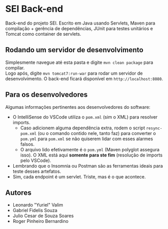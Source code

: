 # SEI Back-end

Back-end do projeto SEI. Escrito em Java usando Servlets, Maven para compilação + gerência de dependências, JUnit para testes unitários e Tomcat como container de servlets.

## Rodando um servidor de desenvolvimento

Simplesmente navegue até esta pasta e digite `mvn clean package` para compilar. \
Logo após, digite `mvn tomcat7:run-war` para rodar um servidor de desenvolvimento. O back-end ficará disponível em `http://localhost:8080`.

## Para os desenvolvedores

Algumas informações pertinentes aos desenvolvedores do software:

- O IntelliSense do VSCode utiliza o `pom.xml` (sim o XML) para resolver imports.
  - Caso adicionem alguma dependência extra, rodem o script `resync-pom.xml` (ou o comando contido nele, tanto faz) para converter o `pom.yml` para `pom.xml` se não quiserem lidar com esses alarmes falsos.
  - O arquivo lido efetivamente é o `pom.yml` (Maven polyglot assegura isso). O XML está aqui **somente para ste fim** (resolução de imports pelo VSCode).
- Lembrando que o Insomnia ou Postman são as ferramentas ideais para teste desses artefatos.
- Sim, cada endpoint é um servlet. Triste, mas é o que acontece.

## Autores

- Leonardo "Yuriel" Valim
- Gabriel Fidelis Souza
- Julio Cesar de Souza Soares
- Roger Pinheiro Bernardino
